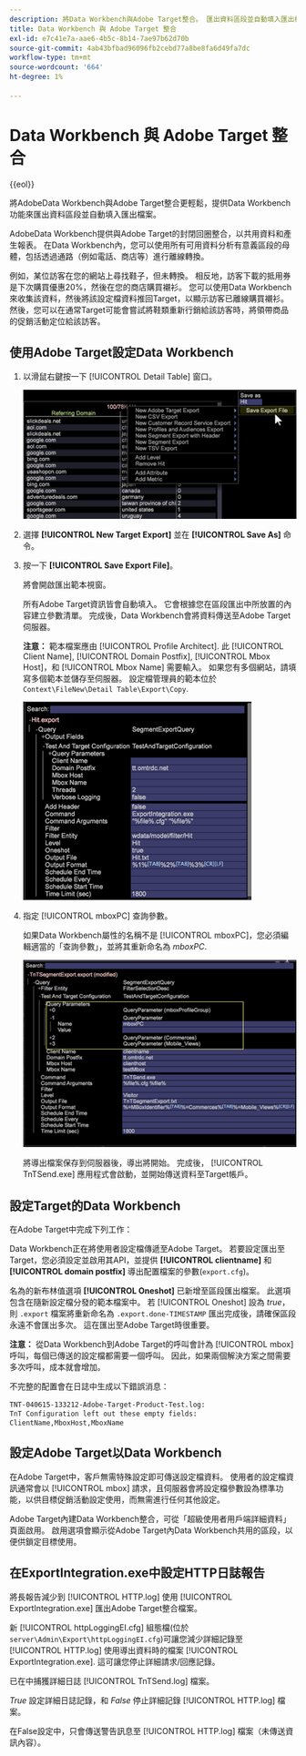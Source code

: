```yaml
---
description: 將Data Workbench與Adobe Target整合。 匯出資料區段並自動填入匯出檔案。
title: Data Workbench 與 Adobe Target 整合
exl-id: e7c41e7a-aae6-4b5c-8b14-7ae97b62d70b
source-git-commit: 4ab43bfbad96096fb2cebd77a8be8fa6d49fa7dc
workflow-type: tm+mt
source-wordcount: '664'
ht-degree: 1%

---
```


# Data Workbench 與 Adobe Target 整合

{{eol}}

將AdobeData Workbench與Adobe Target整合更輕鬆，提供Data Workbench功能來匯出資料區段並自動填入匯出檔案。

AdobeData Workbench提供與Adobe Target的封閉回圈整合，以共用資料和產生報表。 在Data Workbench內，您可以使用所有可用資料分析有意義區段的母體，包括透過通路（例如電話、商店等）進行離線轉換。

例如，某位訪客在您的網站上尋找鞋子，但未轉換。 相反地，訪客下載的抵用券是下次購買優惠20%，然後在您的商店購買襯衫。 您可以使用Data Workbench來收集該資料，然後將該設定檔資料推回Target，以顯示訪客已離線購買襯衫。 然後，您可以在通常Target可能會嘗試將鞋類重新行銷給該訪客時，將領帶商品的促銷活動定位給該訪客。

## 使用Adobe Target設定Data Workbench

1. 以滑鼠右鍵按一下 [!UICONTROL Detail Table] 窗口。

   ![](assets/insight-to-tnt.png)

1. 選擇 **[!UICONTROL New Target Export]** 並在 **[!UICONTROL Save As]** 命令。

1. 按一下 **[!UICONTROL Save Export File]**。

   將會開啟匯出範本視窗。

   所有Adobe Target資訊皆會自動填入。 它會根據您在區段匯出中所放置的內容建立參數清單。 完成後，Data Workbench會將資料傳送至Adobe Target伺服器。

   **注意：** 範本檔案應由 [!UICONTROL Profile Architect]. 此 [!UICONTROL Client Name], [!UICONTROL Domain Postfix], [!UICONTROL Mbox Host]，和 [!UICONTROL Mbox Name] 需要輸入。 如果您有多個網站，請填寫多個範本並儲存至伺服器。 設定檔管理員的範本位於 `Context\FileNew\Detail Table\Export\Copy`.

   ![](assets/insight-to-tnt1.png)

1. 指定 [!UICONTROL mboxPC] 查詢參數。

   如果Data Workbench屬性的名稱不是 [!UICONTROL mboxPC]，您必須編輯適當的「查詢參數」，並將其重新命名為 _mboxPC_.

   ![](assets/insight-to-tnt2.png)

   將導出檔案保存到伺服器後，導出將開始。 完成後， [!UICONTROL TnTSend.exe] 應用程式會啟動，並開始傳送資料至Target帳戶。

## 設定Target的Data Workbench

在Adobe Target中完成下列工作：

Data Workbench正在將使用者設定檔傳遞至Adobe Target。 若要設定匯出至Target，您必須設定並啟用其API，並提供 **[!UICONTROL clientname]** 和 **[!UICONTROL domain postfix]** 導出配置檔案的參數(`export.cfg`)。

名為的新布林值選項 **[!UICONTROL Oneshot]** 已新增至區段匯出檔案。 此選項包含在隨新設定檔分發的範本檔案中。 若 [!UICONTROL Oneshot] 設為 _true_，則 `.export` 檔案將重新命名為 `.export.done-TIMESTAMP` 匯出完成後，請確保區段永遠不會匯出多次。 這在匯出至Adobe Target時很重要。

**注意：** 從Data Workbench到Adobe Target的呼叫會計為 [!UICONTROL mbox] 呼叫，每個已傳送的設定檔都需要一個呼叫。 因此，如果兩個解決方案之間需要多次呼叫，成本就會增加。

不完整的配置會在日誌中生成以下錯誤消息：

```
TNT-040615-133212-Adobe-Target-Product-Test.log:
TnT Configuration left out these empty fields:
ClientName,MboxHost,MboxName
```

## 設定Adobe Target以Data Workbench

在Adobe Target中，客戶無需特殊設定即可傳送設定檔資料。 使用者的設定檔資訊通常會以 [!UICONTROL mbox] 請求，且伺服器會將設定檔參數設為標準功能，以供目標促銷活動設定使用，而無需進行任何其他設定。

Adobe Target內建Data Workbench整合，可從「超級使用者用戶端詳細資料」頁面啟用。 啟用選項會顯示從Adobe Target內Data Workbench共用的區段，以便供鎖定目標使用。

## 在ExportIntegration.exe中設定HTTP日誌報告

將長報告減少到 [!UICONTROL HTTP.log] 使用 [!UICONTROL ExportIntegration.exe] 匯出Adobe Target整合檔案。

新 [!UICONTROL httpLoggingEI.cfg] 組態檔(位於 `server\Admin\Export\httpLoggingEI.cfg`)可讓您減少詳細記錄至 [!UICONTROL HTTP.log] 使用導出資料時的檔案 [!UICONTROL ExportIntegration.exe]. 這可讓您停止詳細請求/回應記錄。

已在中捕獲詳細日誌 [!UICONTROL TnTSend.log] 檔案。

_True_ 設定詳細日誌記錄，和 _False_ 停止詳細記錄 [!UICONTROL HTTP.log] 檔案。

在False設定中，只會傳送警告訊息至 [!UICONTROL HTTP.log] 檔案（未傳送資訊內容）。
